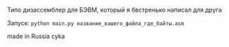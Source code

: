 Типо дизассемблер для БЭВМ, который я бвстренько написал для друга

Запуск:
```python main.py название_вашего_файла_где_байты.asm```

made in Russia cyka
